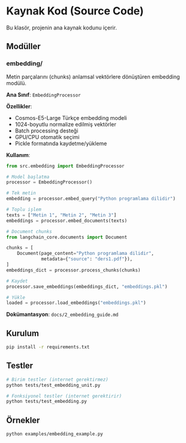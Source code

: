 # Kaynak Kod (Source Code)

Bu klasör, projenin ana kaynak kodunu içerir.

## Modüller

### embedding/
Metin parçalarını (chunks) anlamsal vektörlere dönüştüren embedding modülü.

**Ana Sınıf**: `EmbeddingProcessor`

**Özellikler**:
- Cosmos-E5-Large Türkçe embedding modeli
- 1024-boyutlu normalize edilmiş vektörler
- Batch processing desteği
- GPU/CPU otomatik seçimi
- Pickle formatında kaydetme/yükleme

**Kullanım**:
```python
from src.embedding import EmbeddingProcessor

# Model başlatma
processor = EmbeddingProcessor()

# Tek metin
embedding = processor.embed_query("Python programlama dilidir")

# Toplu işlem
texts = ["Metin 1", "Metin 2", "Metin 3"]
embeddings = processor.embed_documents(texts)

# Document chunks
from langchain_core.documents import Document

chunks = [
    Document(page_content="Python programlama dilidir", 
             metadata={"source": "ders1.pdf"}),
]
embeddings_dict = processor.process_chunks(chunks)

# Kaydet
processor.save_embeddings(embeddings_dict, "embeddings.pkl")

# Yükle
loaded = processor.load_embeddings("embeddings.pkl")
```

**Dokümantasyon**: `docs/2_embedding_guide.md`

## Kurulum

```bash
pip install -r requirements.txt
```

## Testler

```bash
# Birim testler (internet gerektirmez)
python tests/test_embedding_unit.py

# Fonksiyonel testler (internet gerektirir)
python tests/test_embedding.py
```

## Örnekler

```bash
python examples/embedding_example.py
```

